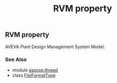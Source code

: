 ﻿---
title: RVM property
second_title: Aspose.3D for Python via .NET API References
description: 
type: docs
weight: 180
url: /python-net/aspose.threed/fileformattype/rvm/
is_root: false
---

## RVM property


AVEVA Plant Design Management System Model.

### See Also
* module [aspose.threed](../../)
* class [FileFormatType](/3d/python-net/aspose.threed/fileformattype)
